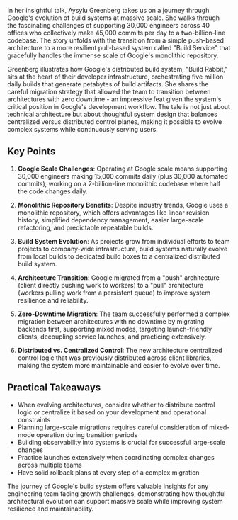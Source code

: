 In her insightful talk, Aysylu Greenberg takes us on a journey through Google's evolution of build systems at massive scale. She walks through the fascinating challenges of supporting 30,000 engineers across 40 offices who collectively make 45,000 commits per day to a two-billion-line codebase. The story unfolds with the transition from a simple push-based architecture to a more resilient pull-based system called "Build Service" that gracefully handles the immense scale of Google's monolithic repository.

Greenberg illustrates how Google's distributed build system, "Build Rabbit," sits at the heart of their developer infrastructure, orchestrating five million daily builds that generate petabytes of build artifacts. She shares the careful migration strategy that allowed the team to transition between architectures with zero downtime - an impressive feat given the system's critical position in Google's development workflow. The tale is not just about technical architecture but about thoughtful system design that balances centralized versus distributed control planes, making it possible to evolve complex systems while continuously serving users.

## Key Points
1. **Google Scale Challenges**: Operating at Google scale means supporting 30,000 engineers making 15,000 commits daily (plus 30,000 automated commits), working on a 2-billion-line monolithic codebase where half the code changes daily.

2. **Monolithic Repository Benefits**: Despite industry trends, Google uses a monolithic repository, which offers advantages like linear revision history, simplified dependency management, easier large-scale refactoring, and predictable repeatable builds.

3. **Build System Evolution**: As projects grow from individual efforts to team projects to company-wide infrastructure, build systems naturally evolve from local builds to dedicated build boxes to a centralized distributed build system.

4. **Architecture Transition**: Google migrated from a "push" architecture (client directly pushing work to workers) to a "pull" architecture (workers pulling work from a persistent queue) to improve system resilience and reliability.

5. **Zero-Downtime Migration**: The team successfully performed a complex migration between architectures with no downtime by migrating backends first, supporting mixed modes, targeting launch-friendly clients, decoupling service launches, and practicing extensively.

6. **Distributed vs. Centralized Control**: The new architecture centralized control logic that was previously distributed across client libraries, making the system more maintainable and easier to evolve over time.

## Practical Takeaways
- When evolving architectures, consider whether to distribute control logic or centralize it based on your development and operational constraints
- Planning large-scale migrations requires careful consideration of mixed-mode operation during transition periods
- Building observability into systems is crucial for successful large-scale changes
- Practice launches extensively when coordinating complex changes across multiple teams
- Have solid rollback plans at every step of a complex migration

The journey of Google's build system offers valuable insights for any engineering team facing growth challenges, demonstrating how thoughtful architectural evolution can support massive scale while improving system resilience and maintainability.
